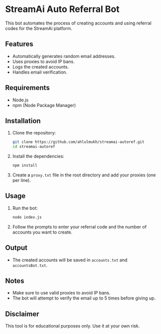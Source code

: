 # StreamAi Auto Referral Bot

This bot automates the process of creating accounts and using referral codes for the StreamAi platform.

## Features

- Automatically generates random email addresses.
- Uses proxies to avoid IP bans.
- Logs the created accounts.
- Handles email verification.

## Requirements

- Node.js
- npm (Node Package Manager)

## Installation

1. Clone the repository:

   ```sh
   git clone https://github.com/ahlulmukh/streamai-autoref.git
   cd streamai-autoref
   ```

2. Install the dependencies:

   ```sh
   npm install
   ```

3. Create a `proxy.txt` file in the root directory and add your proxies (one per line).

## Usage

1. Run the bot:

   ```sh
   node index.js
   ```

2. Follow the prompts to enter your referral code and the number of accounts you want to create.

## Output

- The created accounts will be saved in `accounts.txt` and `accountsBot.txt`.

## Notes

- Make sure to use valid proxies to avoid IP bans.
- The bot will attempt to verify the email up to 5 times before giving up.

## Disclaimer

This tool is for educational purposes only. Use it at your own risk.
